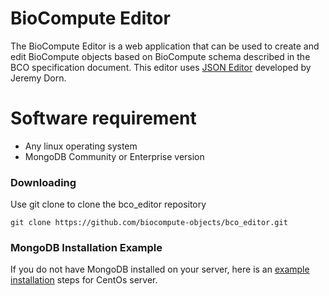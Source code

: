 BioCompute Editor
=================

The BioCompute Editor is a web application that can be used to create and edit BioCompute objects based on BioCompute schema described in the BCO specification document. This editor uses <a href="https://github.com/jdorn/json-editor">JSON Editor</a> developed by Jeremy Dorn.


Software requirement
====================
* Any linux operating system
* MongoDB Community or Enterprise version


### Downloading
Use git clone to clone the bco_editor repository

```
git clone https://github.com/biocompute-objects/bco_editor.git

```


### MongoDB Installation Example
If you do not have MongoDB installed on your server, here is an [example installation](mongodb_installation.md) steps for CentOs server. 






